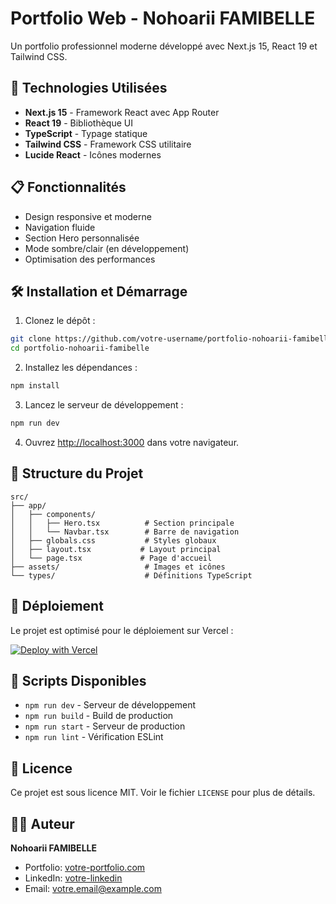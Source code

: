 # Portfolio Web - Nohoarii FAMIBELLE

Un portfolio professionnel moderne développé avec Next.js 15, React 19 et Tailwind CSS.

## 🚀 Technologies Utilisées

- **Next.js 15** - Framework React avec App Router
- **React 19** - Bibliothèque UI
- **TypeScript** - Typage statique
- **Tailwind CSS** - Framework CSS utilitaire
- **Lucide React** - Icônes modernes

## 📋 Fonctionnalités

- Design responsive et moderne
- Navigation fluide
- Section Hero personnalisée
- Mode sombre/clair (en développement)
- Optimisation des performances

## 🛠️ Installation et Démarrage

1. Clonez le dépôt :
```bash
git clone https://github.com/votre-username/portfolio-nohoarii-famibelle.git
cd portfolio-nohoarii-famibelle
```

2. Installez les dépendances :
```bash
npm install
```

3. Lancez le serveur de développement :
```bash
npm run dev
```

4. Ouvrez [http://localhost:3000](http://localhost:3000) dans votre navigateur.

## 📁 Structure du Projet

```
src/
├── app/
│   ├── components/
│   │   ├── Hero.tsx          # Section principale
│   │   └── Navbar.tsx        # Barre de navigation
│   ├── globals.css           # Styles globaux
│   ├── layout.tsx           # Layout principal
│   └── page.tsx             # Page d'accueil
├── assets/                   # Images et icônes
└── types/                    # Définitions TypeScript
```

## 🚀 Déploiement

Le projet est optimisé pour le déploiement sur Vercel :

[![Deploy with Vercel](https://vercel.com/button)](https://vercel.com/new/clone?repository-url=https://github.com/votre-username/portfolio-nohoarii-famibelle)

## 📝 Scripts Disponibles

- `npm run dev` - Serveur de développement
- `npm run build` - Build de production
- `npm run start` - Serveur de production
- `npm run lint` - Vérification ESLint

## 📄 Licence

Ce projet est sous licence MIT. Voir le fichier `LICENSE` pour plus de détails.

## 👨‍💻 Auteur

**Nohoarii FAMIBELLE**
- Portfolio: [votre-portfolio.com](https://votre-portfolio.com)
- LinkedIn: [votre-linkedin](https://linkedin.com/in/votre-profil)
- Email: votre.email@example.com
